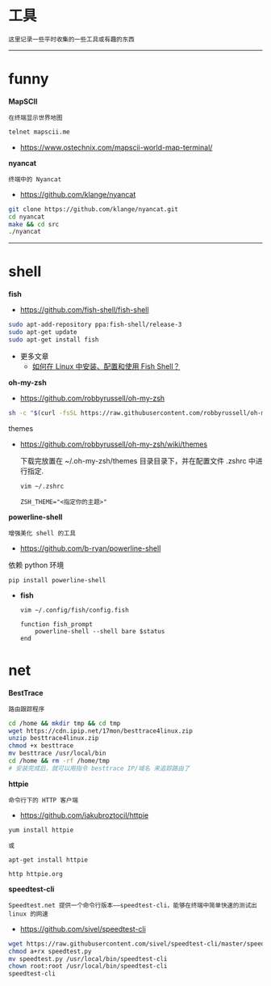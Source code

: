 # 工具

`这里记录一些平时收集的一些工具或有趣的东西`

---

# funny

**MapSCII**

`在终端显示世界地图`

```bash
telnet mapscii.me
```
- https://www.ostechnix.com/mapscii-world-map-terminal/

**nyancat**

`终端中的 Nyancat`

- https://github.com/klange/nyancat

```bash
git clone https://github.com/klange/nyancat.git
cd nyancat
make && cd src
./nyancat
```

---

# shell

**fish**

- https://github.com/fish-shell/fish-shell

```bash
sudo apt-add-repository ppa:fish-shell/release-3
sudo apt-get update
sudo apt-get install fish
```

- 更多文章
    - [如何在 Linux 中安装、配置和使用 Fish Shell？ ](https://linux.cn/article-10622-1.html)

**oh-my-zsh**

- https://github.com/robbyrussell/oh-my-zsh

```bash
sh -c "$(curl -fsSL https://raw.githubusercontent.com/robbyrussell/oh-my-zsh/master/tools/install.sh)"
```

themes
- https://github.com/robbyrussell/oh-my-zsh/wiki/themes

    下载完放置在 ~/.oh-my-zsh/themes 目录目录下，并在配置文件 .zshrc 中进行指定.
    ```
    vim ~/.zshrc

    ZSH_THEME="<指定你的主题>"
    ```

**powerline-shell**

`增强美化 shell 的工具`

- https://github.com/b-ryan/powerline-shell

依赖 python 环境

`pip install powerline-shell`

- **fish**
    ```vim
    vim ~/.config/fish/config.fish

    function fish_prompt
        powerline-shell --shell bare $status
    end
    ```

# net

**BestTrace**

`路由跟踪程序`

```bash
cd /home && mkdir tmp && cd tmp
wget https://cdn.ipip.net/17mon/besttrace4linux.zip
unzip besttrace4linux.zip
chmod +x besttrace
mv besttrace /usr/local/bin
cd /home && rm -rf /home/tmp
# 安装完成后，就可以用指令 besttrace IP/域名 来追踪路由了
```

**httpie**

`命令行下的 HTTP 客户端`

- https://github.com/jakubroztocil/httpie

```
yum install httpie

或

apt-get install httpie
```

```
http httpie.org
```

**speedtest-cli**

`Speedtest.net 提供一个命令行版本——speedtest-cli，能够在终端中简单快速的测试出 linux 的网速`

- https://github.com/sivel/speedtest-cli

```bash
wget https://raw.githubusercontent.com/sivel/speedtest-cli/master/speedtest.py
chmod a+rx speedtest.py
mv speedtest.py /usr/local/bin/speedtest-cli
chown root:root /usr/local/bin/speedtest-cli
speedtest-cli
```
